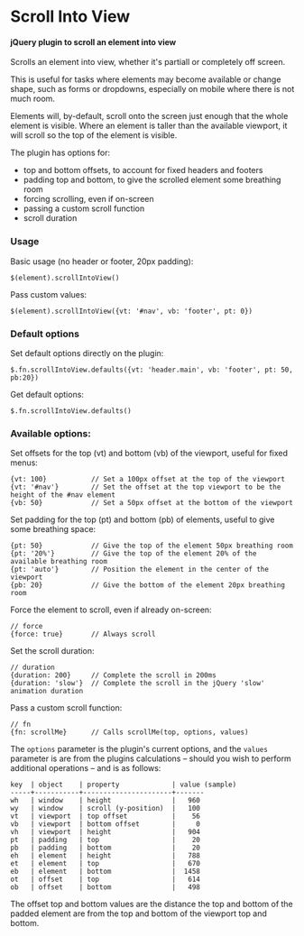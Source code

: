 # Scroll Into View

#### jQuery plugin to scroll an element into view

Scrolls an element into view, whether it's partiall or completely off screen.

This is useful for tasks where elements may become available or change shape, such as forms or dropdowns, especially on mobile where there is not much room.

Elements will, by-default, scroll onto the screen just enough that the whole element is visible. Where an element is taller than the available viewport, it will scroll so the top of the element is visible.

The plugin has options for:

 - top and bottom offsets, to account for fixed headers and footers
 - padding top and bottom, to give the scrolled element some breathing room
 - forcing scrolling, even if on-screen
 - passing a custom scroll function
 - scroll duration

### Usage

Basic usage (no header or footer, 20px padding):

    $(element).scrollIntoView()

Pass custom values:

    $(element).scrollIntoView({vt: '#nav', vb: 'footer', pt: 0})

### Default options

Set default options directly on the plugin:

    $.fn.scrollIntoView.defaults({vt: 'header.main', vb: 'footer', pt: 50, pb:20})

Get default options:

    $.fn.scrollIntoView.defaults()

### Available options:

Set offsets for the top (vt) and bottom (vb) of the viewport, useful for fixed menus:

    {vt: 100}           // Set a 100px offset at the top of the viewport
    {vt: '#nav'}        // Set the offset at the top viewport to be the height of the #nav element
    {vb: 50}            // Set a 50px offset at the bottom of the viewport

Set padding for the top (pt) and bottom (pb) of elements, useful to give some breathing space:

    {pt: 50}            // Give the top of the element 50px breathing room
    {pt: '20%'}         // Give the top of the element 20% of the available breathing room
    {pt: 'auto'}        // Position the element in the center of the viewport
    {pb: 20}            // Give the bottom of the element 20px breathing room

Force the element to scroll, even if already on-screen:

    // force
    {force: true}       // Always scroll

Set the scroll duration:

    // duration
    {duration: 200}     // Complete the scroll in 200ms
    {duration: 'slow'}  // Complete the scroll in the jQuery 'slow' animation duration

Pass a custom scroll function:

    // fn
    {fn: scrollMe}      // Calls scrollMe(top, options, values)

The `options` parameter is the plugin's current options, and the `values` parameter is are from the plugins calculations – should you wish to perform additional operations – and is as follows:

    key  | object    | property             | value (sample)
    -----+-----------+----------------------+-------
    wh   | window    | height               |   960 
    wy   | window    | scroll (y-position)  |   100 
    vt   | viewport  | top offset           |    56 
    vb   | viewport  | bottom offset        |     0 
    vh   | viewport  | height               |   904 
    pt   | padding   | top                  |    20 
    pb   | padding   | bottom               |    20 
    eh   | element   | height               |   788 
    et   | element   | top                  |   670 
    eb   | element   | bottom               |  1458 
    ot   | offset    | top                  |   614 
    ob   | offset    | bottom               |   498 

The offset top and bottom values are the distance the top and bottom of the padded element are from the top and bottom of the viewport top and bottom.
